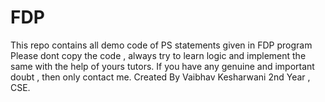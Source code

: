 # FDP
This repo contains all demo code of PS statements given in FDP program 
Please dont copy the code , always try to learn logic and implement the same with the help of yours tutors.
If you have any genuine and important doubt , then only contact me.
Created By Vaibhav Kesharwani 2nd Year , CSE.
